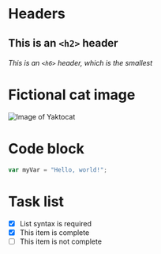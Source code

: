 # Headers
## This is an `<h2>` header
###### This is an `<h6>` header, which is the smallest

# Fictional cat image 
![Image of Yaktocat](https://octodex.github.com/images/yaktocat.png)

# Code block
```javascript
var myVar = "Hello, world!";
```

# Task list 
- [x] List syntax is required
- [x] This item is complete
- [ ] This item is not complete
